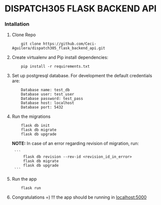 # DISPATCH305 FLASK BACKEND API

### Intallation

1. Clone Repo
    ```
        git clone https://github.com/Ceci-Aguilera/dispatch305_flask_backend_api.git
    ```


1. Create virtualenv and Pip install dependencies:
    ```
        pip install -r requirements.txt
    ```

1. Set up postgresql database. For development the default credentials are:
    ```
        Database name: test_db
        Database user: test_user
        Database password: test_pass
        Database host: localhost
        Database port: 5432
    ```

1. Run the migrations
    ```
        flask db init
        flask db migrate
        flask db upgrade
    ```

    __NOTE:__ In case of an error regarding revision of migration, run:
        
        ```
            flask db revision --rev-id <revision_id_in_error>
            flask db migrate
            flask db upgrade
        ```

1. Run the app
    ```
        flask run
    ```

1. Congratulations =) !!! the app should be running in [localhost:5000](http://localhost:5000)